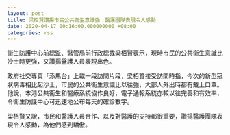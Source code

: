 ```yaml
---
layout: post
title: 梁栢賢讚揚市民公共衞生意識強　醫護團隊表現令人感動
date: 2020-04-17 00:16:00.000000000 +08:00
categories: rss
---
```


衞生防護中心前總監、醫管局前行政總裁梁栢賢表示，現時市民的公共衞生意識比沙士時更強，又讚揚醫護人員表現出色。

政府社交專頁「添馬台」上載一段訪問片段，梁栢賢接受訪問時指，今次的新型冠狀病毒相比起沙士，市民的公共衞生意識比以往強，大部人外出時都有戴上口罩。他說，本港公共衞生和醫療系統協作良好，電子通報系統亦較以往完善和有效率，令衞生防護中心可迅速地公布每天的確診數字。

梁栢賢又說，市民和醫護人員合作、以及對醫護的支持都很重要，讚揚醫護團隊表現令人感動，為他們感到驕傲。
